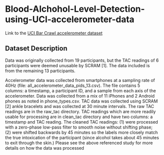 # Blood-Alchohol-Level-Detection-using-UCI-accelerometer-data

Link to the [UCI Bar Crawl accelerometer dataset](https://archive.ics.uci.edu/ml/datasets/Bar+Crawl%3A+Detecting+Heavy+Drinking#)

## Dataset Description


Data was originally collected from 19 participants, but the TAC readings of 6 participants were deemed unusable by SCRAM [1]. The data included is from the remaining 13 participants.

Accelerometer data was collected from smartphones at a sampling rate of 40Hz (file: all_accelerometer_data_pids_13.csv). The file contains 5 columns: a timestamp, a participant ID, and a sample from each axis of the accelerometer. Data was collected from a mix of 11 iPhones and 2 Android phones as noted in phone_types.csv. TAC data was collected using SCRAM [2] ankle bracelets and was collected at 30 minute intervals. The raw TAC readings are in the raw_tac directory. TAC readings which are more readily usable for processing are in clean_tac directory and have two columns: a timestamp and TAC reading. The cleaned TAC readings: (1) were processed with a zero-phase low-pass filter to smooth noise without shifting phase; (2) were shifted backwards by 45 minutes so the labels more closely match the true intoxication of the participant (since alcohol takes about 45 minutes to exit through the skin.) Please see the above referenced study for more details on how the data was processed
